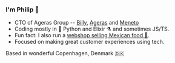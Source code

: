 ### I'm Philip 👋

- CTO of Ageras Group -- [Billy](https://billy.dk), [Ageras](https://ageras.com) and [Meneto](https://meneto.com)
- Coding mostly in 🐍 Python and Elixir ⚗️ and sometimes JS/TS.
- Fun fact: I also run a [webshop selling Mexican food 🌮](https://www.tacokongen.dk).
- Focused on making great customer experiences using tech.

Based in wonderful Copenhagen, Denmark 🇩🇰

